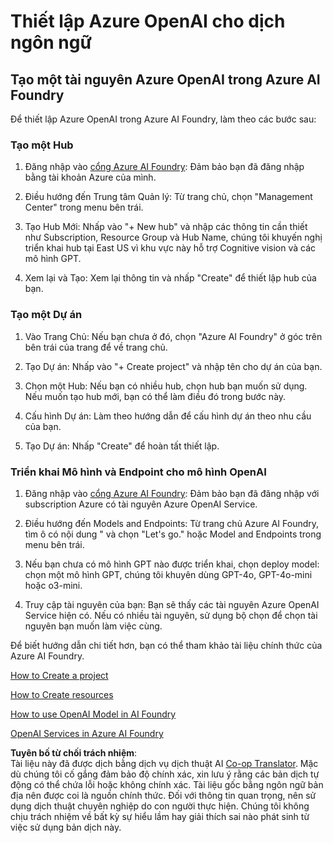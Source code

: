 <!--
CO_OP_TRANSLATOR_METADATA:
{
  "original_hash": "10d8cb07ad0d2ee6705439d4e382ecc9",
  "translation_date": "2025-05-06T18:16:24+00:00",
  "source_file": "getting_started/set-up-resources/set-up-azure-openai.md",
  "language_code": "vi"
}
-->
# Thiết lập Azure OpenAI cho dịch ngôn ngữ

## Tạo một tài nguyên Azure OpenAI trong Azure AI Foundry

Để thiết lập Azure OpenAI trong Azure AI Foundry, làm theo các bước sau:

### Tạo một Hub

1. Đăng nhập vào [cổng Azure AI Foundry](https://ai.azure.com): Đảm bảo bạn đã đăng nhập bằng tài khoản Azure của mình.

2. Điều hướng đến Trung tâm Quản lý: Từ trang chủ, chọn "Management Center" trong menu bên trái.

3. Tạo Hub Mới: Nhấp vào "+ New hub" và nhập các thông tin cần thiết như Subscription, Resource Group và Hub Name, chúng tôi khuyến nghị triển khai hub tại East US vì khu vực này hỗ trợ Cognitive vision và các mô hình GPT.

4. Xem lại và Tạo: Xem lại thông tin và nhấp "Create" để thiết lập hub của bạn.

### Tạo một Dự án

1. Vào Trang Chủ: Nếu bạn chưa ở đó, chọn "Azure AI Foundry" ở góc trên bên trái của trang để về trang chủ.

2. Tạo Dự án: Nhấp vào "+ Create project" và nhập tên cho dự án của bạn.

3. Chọn một Hub: Nếu bạn có nhiều hub, chọn hub bạn muốn sử dụng. Nếu muốn tạo hub mới, bạn có thể làm điều đó trong bước này.

4. Cấu hình Dự án: Làm theo hướng dẫn để cấu hình dự án theo nhu cầu của bạn.

5. Tạo Dự án: Nhấp "Create" để hoàn tất thiết lập.

### Triển khai Mô hình và Endpoint cho mô hình OpenAI

1. Đăng nhập vào [cổng Azure AI Foundry](https://ai.azure.com): Đảm bảo bạn đã đăng nhập với subscription Azure có tài nguyên Azure OpenAI Service.

2. Điều hướng đến Models and Endpoints: Từ trang chủ Azure AI Foundry, tìm ô có nội dung " và chọn "Let's go." hoặc Model and Endpoints trong menu bên trái.

3. Nếu bạn chưa có mô hình GPT nào được triển khai, chọn deploy model: chọn một mô hình GPT, chúng tôi khuyên dùng GPT-4o, GPT-4o-mini hoặc o3-mini.

4. Truy cập tài nguyên của bạn: Bạn sẽ thấy các tài nguyên Azure OpenAI Service hiện có. Nếu có nhiều tài nguyên, sử dụng bộ chọn để chọn tài nguyên bạn muốn làm việc cùng.

Để biết hướng dẫn chi tiết hơn, bạn có thể tham khảo tài liệu chính thức của Azure AI Foundry.

[How to Create a project](https://learn.microsoft.com/azure/ai-studio/how-to/create-project)

[How to Create resources](https://learn.microsoft.com/azure/ai-studio/how-to/create-azure-ai-resource)

[How to use OpenAI Model in AI Foundry](https://learn.microsoft.com/azure/ai-studio/ai-services/how-to/connect-azure-openai)

[OpenAI Services in Azure AI Foundry](https://learn.microsoft.com/azure/ai-studio/azure-openai-in-ai-studio)

**Tuyên bố từ chối trách nhiệm**:  
Tài liệu này đã được dịch bằng dịch vụ dịch thuật AI [Co-op Translator](https://github.com/Azure/co-op-translator). Mặc dù chúng tôi cố gắng đảm bảo độ chính xác, xin lưu ý rằng các bản dịch tự động có thể chứa lỗi hoặc không chính xác. Tài liệu gốc bằng ngôn ngữ bản địa nên được coi là nguồn chính thức. Đối với thông tin quan trọng, nên sử dụng dịch thuật chuyên nghiệp do con người thực hiện. Chúng tôi không chịu trách nhiệm về bất kỳ sự hiểu lầm hay giải thích sai nào phát sinh từ việc sử dụng bản dịch này.